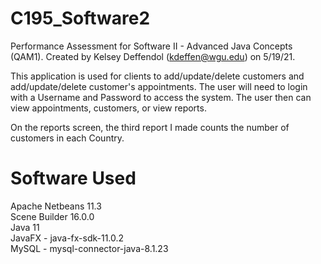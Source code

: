 # C195_Software2
Performance Assessment for Software II - Advanced Java Concepts (QAM1). Created by Kelsey Deffendol (kdeffen@wgu.edu) on 5/19/21.

This application is used for clients to add/update/delete customers and add/update/delete customer's appointments. The user will need to login
with a Username and Password to access the system. The user then can view appointments, customers, or view reports.

On the reports screen, the third report I made counts the number of customers in each Country.

# Software Used
Apache Netbeans 11.3  
Scene Builder 16.0.0  
Java 11  
JavaFX - java-fx-sdk-11.0.2  
MySQL - mysql-connector-java-8.1.23  


